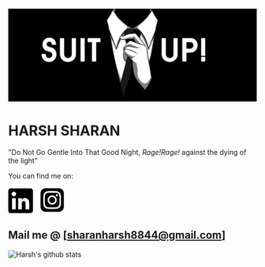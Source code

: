 ![Me](suitUp.jpeg)

# HARSH SHARAN
 "Do Not Go Gentle Into That Good Night, _Rage!Rage!_ against the dying of the light"

<!-- You can find me on LinkedIn: https://www.linkedin.com/in/harsh-sharan -->

<!-- Actual text -->

You can find me on:

[<img src="lin.png" alt="LinkedIn" width="50"/>](https://www.linkedin.com/in/harsh-sharan/) [<img src="instaa.png" alt="Insta" width="70"/>](https://www.instagram.com/harsh__sharan/) 
## Mail me @ [sharanharsh8844@gmail.com]

![Harsh's github stats](https://github-readme-stats.vercel.app/api?username=sharan8844&show_icons=true&theme=gruvbox)
